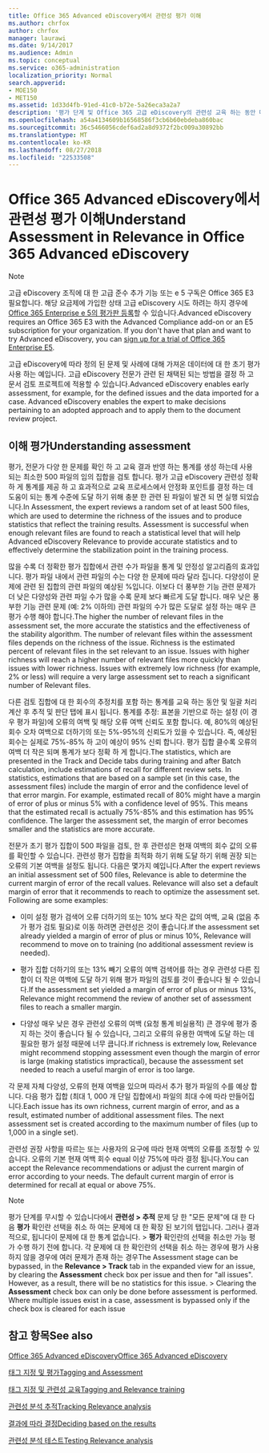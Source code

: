 ```yaml
---
title: Office 365 Advanced eDiscovery에서 관련성 평가 이해
ms.author: chrfox
author: chrfox
manager: laurawi
ms.date: 9/14/2017
ms.audience: Admin
ms.topic: conceptual
ms.service: o365-administration
localization_priority: Normal
search.appverid:
- MOE150
- MET150
ms.assetid: 1d33d4fb-91ed-41c0-b72e-5a26eca3a2a7
description: '평가 단계 및 Office 365 고급 eDiscovery의 관련성 교육 하는 동안 다양 한 문제를 결정할 때 해당 역할에 대 한 개요를 가져옵니다.  '
ms.openlocfilehash: a54a4134609b16568586f3cb6b60ebdeba860bac
ms.sourcegitcommit: 36c5466056cdef6ad2a8d9372f2bc009a30892bb
ms.translationtype: MT
ms.contentlocale: ko-KR
ms.lasthandoff: 08/27/2018
ms.locfileid: "22533508"
---
```

# <a name="understand-assessment-in-relevance-in-office-365-advanced-ediscovery"></a><span data-ttu-id="34791-103">Office 365 Advanced eDiscovery에서 관련성 평가 이해</span><span class="sxs-lookup"><span data-stu-id="34791-103">Understand Assessment in Relevance in Office 365 Advanced eDiscovery</span></span>

> [!NOTE]
> <span data-ttu-id="34791-p101">고급 eDiscovery 조직에 대 한 고급 준수 추가 기능 또는 e 5 구독은 Office 365 E3 필요합니다. 해당 요금제에 가입한 상태 고급 eDiscovery 시도 하려는 하지 경우에 [Office 365 Enterprise e 5의 평가판 등록](https://go.microsoft.com/fwlink/p/?LinkID=698279)할 수 있습니다.</span><span class="sxs-lookup"><span data-stu-id="34791-p101">Advanced eDiscovery requires an Office 365 E3 with the Advanced Compliance add-on or an E5 subscription for your organization. If you don't have that plan and want to try Advanced eDiscovery, you can [sign up for a trial of Office 365 Enterprise E5](https://go.microsoft.com/fwlink/p/?LinkID=698279).</span></span> 
  
<span data-ttu-id="34791-p102">고급 eDiscovery에 따라 정의 된 문제 및 사례에 대해 가져온 데이터에 대 한 초기 평가 사용 하는 예입니다. 고급 eDiscovery 전문가 관련 된 채택된 되는 방법을 결정 하 고 문서 검토 프로젝트에 적용할 수 있습니다.</span><span class="sxs-lookup"><span data-stu-id="34791-p102">Advanced eDiscovery enables early assessment, for example, for the defined issues and the data imported for a case. Advanced eDiscovery enables the expert to make decisions pertaining to an adopted approach and to apply them to the document review project.</span></span>
  
## <a name="understanding-assessment"></a><span data-ttu-id="34791-108">이해 평가</span><span class="sxs-lookup"><span data-stu-id="34791-108">Understanding assessment</span></span>

<span data-ttu-id="34791-p103">평가, 전문가 다양 한 문제를 확인 하 고 교육 결과 반영 하는 통계를 생성 하는데 사용 되는 최소한 500 파일의 임의 집합을 검토 합니다. 평가 고급 eDiscovery 관련성 정확 하 게 통계를 제공 하 고 효과적으로 교육 프로세스에서 안정화 포인트를 결정 하는 데 도움이 되는 통계 수준에 도달 하기 위해 충분 한 관련 된 파일이 발견 되 면 실행 되었습니다.</span><span class="sxs-lookup"><span data-stu-id="34791-p103">In Assessment, the expert reviews a random set of at least 500 files, which are used to determine the richness of the issues and to produce statistics that reflect the training results. Assessment is successful when enough relevant files are found to reach a statistical level that will help Advanced eDiscovery Relevance to provide accurate statistics and to effectively determine the stabilization point in the training process.</span></span> 
  
<span data-ttu-id="34791-p104">많을 수록 더 정확한 평가 집합에서 관련 수가 파일을 통계 및 안정성 알고리즘의 효과입니다. 평가 파일 내에서 관련 파일의 수는 다양 한 문제에 따라 달라 집니다. 다양성이 문제에 관련 된 집합의 관련 파일의 예상된 %입니다. 이보다 더 풍부한 기능 관련 문제가 더 낮은 다양성와 관련 파일 수가 많을 수록 문제 보다 빠르게 도달 합니다. 매우 낮은 풍부한 기능 관련 문제 (예: 2% 이하의) 관련 파일의 수가 많은 도달로 설정 하는 매우 큰 평가 수행 해야 합니다.</span><span class="sxs-lookup"><span data-stu-id="34791-p104">The higher the number of relevant files in the assessment set, the more accurate the statistics and the effectiveness of the stability algorithm. The number of relevant files within the assessment files depends on the richness of the issue. Richness is the estimated percent of relevant files in the set relevant to an issue. Issues with higher richness will reach a higher number of relevant files more quickly than issues with lower richness. Issues with extremely low richness (for example, 2% or less) will require a very large assessment set to reach a significant number of Relevant files.</span></span>
  
<span data-ttu-id="34791-p105">다른 검토 집합에 대 한 회수의 추정치를 포함 하는 통계를 교육 하는 동안 및 일괄 처리 계산 후 추적 및 판단 탭에 표시 됩니다. 통계를 추정: 표본을 기반으로 하는 설정 (이 경우 평가 파일)에 오류의 여백 및 해당 오류 여백 신뢰도 포함 합니다. 예, 80%의 예상된 회수 오차 여백으로 더하기의 또는 5%-95%의 신뢰도가 있을 수 있습니다. 즉, 예상된 회수는 실제로 75%-85% 하 고이 예상이 95% 신뢰 합니다. 평가 집합 클수록 오류의 여백 더 작은 되며 통계가 보다 정확 하 게 합니다.</span><span class="sxs-lookup"><span data-stu-id="34791-p105">The statistics, which are presented in the Track and Decide tabs during training and after Batch calculation, include estimations of recall for different review sets. In statistics, estimations that are based on a sample set (in this case, the assessment files) include the margin of error and the confidence level of that error margin. For example, estimated recall of 80% might have a margin of error of plus or minus 5% with a confidence level of 95%. This means that the estimated recall is actually 75%-85% and this estimation has 95% confidence. The larger the assessment set, the margin of error becomes smaller and the statistics are more accurate.</span></span> 
  
<span data-ttu-id="34791-p106">전문가 초기 평가 집합이 500 파일을 검토, 한 후 관련성은 현재 여백의 회수 값의 오류를 확인할 수 있습니다. 관련성 평가 집합을 최적화 하기 위해 도달 하기 위해 권장 되는 오류의 기본 여백을 설정도 됩니다. 다음은 몇가지 예입니다.</span><span class="sxs-lookup"><span data-stu-id="34791-p106">After the expert reviews an initial assessment set of 500 files, Relevance is able to determine the current margin of error of the recall values. Relevance will also set a default margin of error that it recommends to reach to optimize the assessment set. Following are some examples:</span></span>
  
- <span data-ttu-id="34791-124">이미 설정 평가 검색어 오류 더하기의 또는 10% 보다 작은 값의 여백, 교육 (없음 추가 평가 검토 필요)로 이동 하려면 관련성은 것이 좋습니다.</span><span class="sxs-lookup"><span data-stu-id="34791-124">If the assessment set already yielded a margin of error of plus or minus 10%, Relevance will recommend to move on to training (no additional assessment review is needed).</span></span> 
    
- <span data-ttu-id="34791-125">평가 집합 더하기의 또는 13% 빼기 오류의 여백 검색어를 하는 경우 관련성 다른 집합이 더 작은 여백에 도달 하기 위해 평가 파일의 검토를 것이 좋습니다 될 수 있습니다.</span><span class="sxs-lookup"><span data-stu-id="34791-125">If the assessment set yielded a margin of error of plus or minus 13%, Relevance might recommend the review of another set of assessment files to reach a smaller margin.</span></span> 
    
- <span data-ttu-id="34791-126">다양성 매우 낮은 경우 관련성 오류의 여백 (요청 통계 비실용적) 큰 경우에 평가 중지 하는 것이 좋습니다 될 수 있습니다, 그리고 오류의 유용한 여백에 도달 하는 데 필요한 평가 설정 때문에 너무 큽니다.</span><span class="sxs-lookup"><span data-stu-id="34791-126">If richness is extremely low, Relevance might recommend stopping assessment even though the margin of error is large (making statistics impractical), because the assessment set needed to reach a useful margin of error is too large.</span></span>
    
<span data-ttu-id="34791-p107">각 문제 자체 다양성, 오류의 현재 여백을 있으며 따라서 추가 평가 파일의 수를 예상 합니다. 다음 평가 집합 (최대 1, 000 개 단일 집합에서) 파일의 최대 수에 따라 만들어집니다.</span><span class="sxs-lookup"><span data-stu-id="34791-p107">Each issue has its own richness, current margin of error, and as a result, estimated number of additional assessment files. The next assessment set is created according to the maximum number of files (up to 1,000 in a single set).</span></span>
  
<span data-ttu-id="34791-p108">관련성 권장 사항을 따르는 또는 사용자의 요구에 따라 현재 여백의 오류를 조정할 수 있습니다. 오류의 기본 현재 여백 회수 equal 이상 75%에 따라 결정 됩니다.</span><span class="sxs-lookup"><span data-stu-id="34791-p108">You can accept the Relevance recommendations or adjust the current margin of error according to your needs. The default current margin of error is determined for recall at equal or above 75%.</span></span>
  
> [!NOTE]
> <span data-ttu-id="34791-p109">평가 단계를 무시할 수 있습니다에서 **관련성 \> 추적** 문제 당 한 "모든 문제"에 대 한 다음 **평가** 확인란 선택을 취소 하 여는 문제에 대 한 확장 된 보기의 탭입니다. 그러나 결과적으로, 됩니다이 문제에 대 한 통계 없습니다. > **평가** 확인란의 선택을 취소만 가능 평가 수행 하기 전에 합니다. 각 문제에 대 한 확인란의 선택을 취소 하는 경우에 평가 사용 하지 않을 경우에 여러 문제가 존재 하는 경우</span><span class="sxs-lookup"><span data-stu-id="34791-p109">The Assessment stage can be bypassed, in the **Relevance \> Track** tab in the expanded view for an issue, by clearing the **Assessment** check box per issue and then for "all issues". However, as a result, there will be no statistics for this issue. > Clearing the **Assessment** check box can only be done before assessment is performed. Where multiple issues exist in a case, assessment is bypassed only if the check box is cleared for each issue</span></span> 
  
## <a name="see-also"></a><span data-ttu-id="34791-135">참고 항목</span><span class="sxs-lookup"><span data-stu-id="34791-135">See also</span></span>

[<span data-ttu-id="34791-136">Office 365 Advanced eDiscovery</span><span class="sxs-lookup"><span data-stu-id="34791-136">Office 365 Advanced eDiscovery</span></span>](office-365-advanced-ediscovery.md)
  
[<span data-ttu-id="34791-137">태그 지정 및 평가</span><span class="sxs-lookup"><span data-stu-id="34791-137">Tagging and Assessment</span></span>](tagging-and-assessment-in-advanced-ediscovery.md)
  
[<span data-ttu-id="34791-138">태그 지정 및 관련성 교육</span><span class="sxs-lookup"><span data-stu-id="34791-138">Tagging and Relevance training</span></span>](tagging-and-relevance-training-in-advanced-ediscovery.md)
  
[<span data-ttu-id="34791-139">관련성 분석 추적</span><span class="sxs-lookup"><span data-stu-id="34791-139">Tracking Relevance analysis</span></span>](track-relevance-analysis-in-advanced-ediscovery.md)
  
[<span data-ttu-id="34791-140">결과에 따라 결정</span><span class="sxs-lookup"><span data-stu-id="34791-140">Deciding based on the results</span></span>](decision-based-on-the-results-in-advanced-ediscovery.md)
  
[<span data-ttu-id="34791-141">관련성 분석 테스트</span><span class="sxs-lookup"><span data-stu-id="34791-141">Testing Relevance analysis</span></span>](test-relevance-analysis-in-advanced-ediscovery.md)

